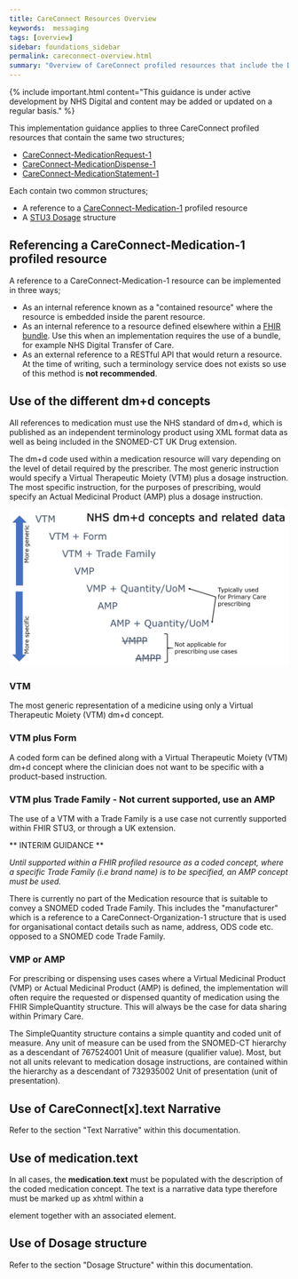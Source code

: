 ```yaml
---
title: CareConnect Resources Overview
keywords:  messaging
tags: [overview]
sidebar: foundations_sidebar
permalink: careconnect-overview.html
summary: "Overview of CareConnect profiled resources that include the Dosage structure"
---
```



{% include important.html content="This guidance is under active development by NHS Digital and content may be added or updated on a regular basis." %}

This implementation guidance applies to three CareConnect profiled resources that contain the same two structures;

  * [CareConnect-MedicationRequest-1](https://fhir.hl7.org.uk/STU3/StructureDefinition/CareConnect-MedicationRequest-1)
  * [CareConnect-MedicationDispense-1](https://fhir.hl7.org.uk/STU3/StructureDefinition/CareConnect-MedicationDispense-1)
  * [CareConnect-MedicationStatement-1](https://fhir.hl7.org.uk/STU3/StructureDefinition/CareConnect-MedicationStatement-1)

Each contain two common structures;

  * A reference to a [CareConnect-Medication-1](https://fhir.hl7.org.uk/STU3/StructureDefinition/CareConnect-Medication-1) profiled resource
  * A [STU3 Dosage](http://hl7.org/fhir/stu3/dosage.html#Dosage) structure

## Referencing a CareConnect-Medication-1 profiled resource ##

A reference to a CareConnect-Medication-1 resource can be implemented in three ways;
  * As an internal reference known as a "contained resource" where the resource is embedded inside the parent resource.
  * As an internal reference to a resource defined elsewhere within a [FHIR bundle](https://www.hl7.org/fhir/bundle.html). Use this when an implementation requires the use of a bundle, for example NHS Digital Transfer of Care.
  * As an external reference to a RESTful API that would return a resource. At the time of writing, such a terminology service does not exists so use of this method is **not recommended**.

<script src="https://gist.github.com/RobertGoochUK/6d2ec5ac0e42545a0598723be730578a.js"></script>

## Use of the different dm+d concepts ##

All references to medication must use the NHS standard of dm+d, which is published as an independent terminology product using XML format data as well as being included in the SNOMED-CT UK Drug extension.

The dm+d code used within a medication resource will vary depending on the level of detail required by the prescriber. The most generic instruction would specify a Virtual Therapeutic Moiety (VTM) plus a dosage instruction. The most specific instruction, for the purposes of prescribing, would specify an Actual Medicinal Product (AMP) plus a dosage instruction.

![alt text](images/overview/concepts.png "dm+d concepts and related data")

### VTM ###

The most generic representation of a medicine using only a Virtual Therapeutic Moiety (VTM) dm+d concept.

<script src="https://gist.github.com/RobertGoochUK/92bff409c185c985fdb85269cb912761.js"></script>

### VTM plus Form ###

A coded form can be defined along with a Virtual Therapeutic Moiety (VTM) dm+d concept where the clinician does not want to be specific with a product-based instruction.

<script src="https://gist.github.com/RobertGoochUK/43d83d1cac80e404d02a8440368362c7.js"></script>

### VTM plus Trade Family - Not current supported, use an AMP ###

The use of a VTM with a Trade Family is a use case not currently supported within FHIR STU3, or through a UK extension.

** INTERIM GUIDANCE **

*Until supported within a FHIR profiled resource as a coded concept, where a specific Trade Family (i.e brand name) is to be specified, an AMP concept must be used.*

There is currently no part of the Medication resource that is suitable to convey a SNOMED coded Trade Family. This includes the "manufacturer" which is a reference to a CareConnect-Organization-1 structure that is used for organisational contact details such as name, address, ODS code etc. opposed to a SNOMED code Trade Family.

### VMP or AMP ###

For prescribing or dispensing uses cases where a Virtual Medicinal Product (VMP) or Actual Medicinal Product (AMP) is defined, the implementation will often require the requested or dispensed quantity of medication using the FHIR SimpleQuantity structure. This will always be the case for data sharing within Primary Care.

The SimpleQuantity structure contains a simple quantity and coded unit of measure. Any unit of measure can be used from the SNOMED-CT hierarchy as a descendant of 767524001 Unit of measure (qualifier value). Most, but not all units relevant to medication dosage instructions, are contained within the hierarchy as a descendant of 732935002 Unit of presentation (unit of presentation).

<script src="https://gist.github.com/RobertGoochUK/987b500e381e4b1fc3e258a19fda8acd.js"></script>

## Use of CareConnect[x].text Narrative ##

Refer to the section "Text Narrative" within this documentation.

## Use of medication.text ##

In all cases, the **medication.text** must be populated with the description of the coded medication concept. The text is a narrative data type therefore must be marked up as xhtml within a <div> element together with an associated <status> element.

## Use of Dosage structure ##

Refer to the section "Dosage Structure" within this documentation.